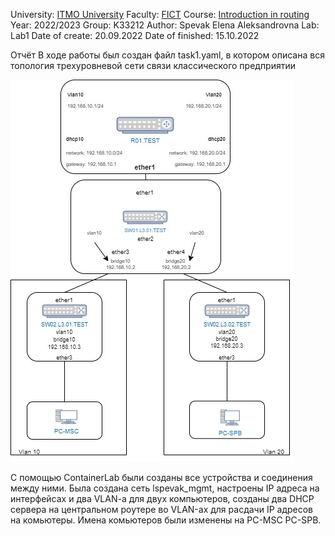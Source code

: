 University: [ITMO University](https://itmo.ru/ru/)
Faculty: [FICT](https://fict.itmo.ru)
Course: [Introduction in routing](https://github.com/itmo-ict-faculty/introduction-in-routing)
Year: 2022/2023
Group: K33212
Author: Spevak Elena Aleksandrovna
Lab: Lab1
Date of create: 20.09.2022
Date of finished: 15.10.2022

Отчёт
В ходе работы был создан файл task1.yaml, в котором описана вся топология трехуровневой сети связи классического предприятии

![scheme](https://github.com/LenaSpevak/2022_2023-introduction_in_routing-k33212-spevak-e-a/blob/main/lab1/Lab1.jpg)

 С помощью ContainerLab были созданы все устройства и соединения между ними.
Была создана сеть lspevak_mgmt, настроены  IP адреса на интерфейсах и два VLAN-a для двух компьютеров, созданы два DHCP сервера на центральном роутере во VLAN-ах для расдачи IP адресов на комьютеры. Имена комьютеров были изменены на PC-MSC PC-SPB.

